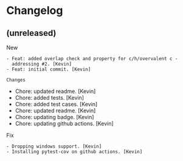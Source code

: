 Changelog
=========


(unreleased)
------------

New
~~~
- Feat: added overlap check and property for c/h/overvalent c -
  addressing #2. [Kevin]
- Feat: initial commit. [Kevin]

Changes
~~~~~~~
- Chore: updated readme. [Kevin]
- Chore: added tests. [Kevin]
- Chore: added test cases. [Kevin]
- Chore: updated readme. [Kevin]
- Chore: updating badge. [Kevin]
- Chore: updating github actions. [Kevin]

Fix
~~~
- Dropping windows support. [Kevin]
- Installing pytest-cov on github actions. [Kevin]
